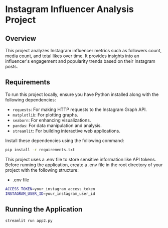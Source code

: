 # Instagram Influencer Analysis Project

## Overview
This project analyzes Instagram influencer metrics such as followers count, media count, and total likes over time. It provides insights into an influencer's engagement and popularity trends based on their Instagram posts.

## Requirements
To run this project locally, ensure you have Python installed along with the following dependencies:

- `requests`: For making HTTP requests to the Instagram Graph API.
- `matplotlib`: For plotting graphs.
- `seaborn`: For enhancing visualizations.
- `pandas`: For data manipulation and analysis.
- `streamlit`: For building interactive web applications.

Install these dependencies using the following command:
```bash
pip install -r requirements.txt
```


This project uses a .env file to store sensitive information like API tokens. Before running the application, create a .env file in the root directory of your project with the following structure:

- .env file

```bash
ACCESS_TOKEN=your_instagram_access_token
INSTAGRAM_USER_ID=your_instagram_user_id
```


## Running the Application

```bash
streamlit run app2.py
```